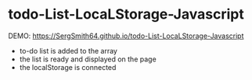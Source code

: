 # todo-List-LocaLStorage-Javascript

DEMO: https://SergSmith64.github.io/todo-List-LocaLStorage-Javascript

* to-do list is added to the array
* the list is ready and displayed on the page
* the localStorage is connected